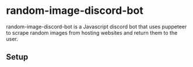 # random-image-discord-bot
random-image-discord-bot is a Javascript discord bot that uses puppeteer to scrape random images from hosting websites and return them to the user.

## Setup
